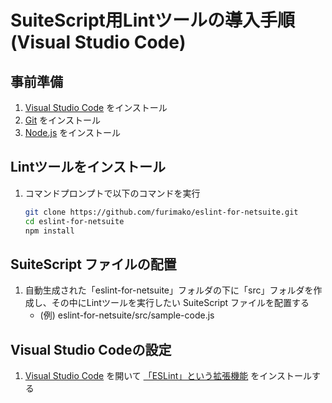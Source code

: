 
# SuiteScript用Lintツールの導入手順 (Visual Studio Code)
## 事前準備
1. [Visual Studio Code](https://code.visualstudio.com/) をインストール
1. [Git](https://git-scm.com/downloads) をインストール
1. [Node.js](https://nodejs.org/en/download/) をインストール

## Lintツールをインストール
1. コマンドプロンプトで以下のコマンドを実行
    ```bash
    git clone https://github.com/furimako/eslint-for-netsuite.git
    cd eslint-for-netsuite
    npm install
    ```

## SuiteScript ファイルの配置
1. 自動生成された「eslint-for-netsuite」フォルダの下に「src」フォルダを作成し、その中にLintツールを実行したい SuiteScript ファイルを配置する
    - (例) eslint-for-netsuite/src/sample-code.js

## Visual Studio Codeの設定
1. [Visual Studio Code](https://code.visualstudio.com/) を開いて [「ESLint」という拡張機能](https://marketplace.visualstudio.com/items?itemName=dbaeumer.vscode-eslint) をインストールする
